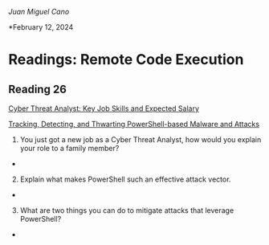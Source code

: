 *Juan Miguel Cano*

*February 12, 2024


# Readings: Remote Code Execution


## Reading 26

[Cyber Threat Analyst: Key Job Skills and Expected Salary](https://www.toolbox.com/security/vulnerability-management/articles/cyber-threat-analyst-key-jobs-and-salary/)

[Tracking, Detecting, and Thwarting PowerShell-based Malware and Attacks](https://www.trendmicro.com/vinfo/us/security/news/cybercrime-and-digital-threats/tracking-detecting-and-thwarting-powershell-based-malware-and-attacks)


1. You just got a new job as a Cyber Threat Analyst, how would you explain your role to a family member?
- 
2. Explain what makes PowerShell such an effective attack vector.
- 
3. What are two things you can do to mitigate attacks that leverage PowerShell?
- 